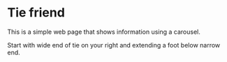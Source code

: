 # Tie friend

This is a simple web page that shows information using a carousel.

Start with wide end of tie on your right and extending a foot below narrow end.